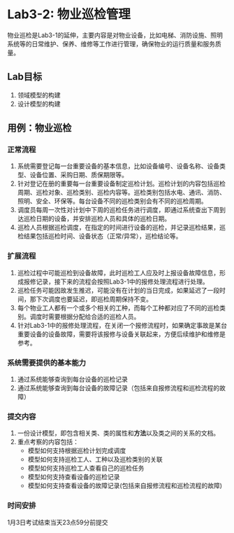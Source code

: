 # Lab3-2: 物业巡检管理

物业巡检是Lab3-1的延伸，主要内容是对物业设备，比如电梯、消防设施、照明系统等的日常维护、保养、维修等工作进行管理，确保物业的运行质量和服务质量。

## Lab目标
1. 领域模型的构建
2. 设计模型的构建

## 用例：物业巡检


### 正常流程

1. 系统需要登记每一台重要设备的基本信息，比如设备编号、设备名称、设备类型、设备位置、采购日期、质保期限等。
2. 针对登记在册的重要每一台重要设备制定巡检计划。巡检计划的内容包括巡检周期、巡检对象、巡检类别、巡检内容等。巡检类别包括水电、通讯、消防、照明、安全、环保等。每台设备不同的巡检类别会有不同的巡检周期。
3. 调度员每周一次性对计划中下周的巡检任务进行调度，即通过系统查出下周到达巡检日期的设备，并安排巡检人员和具体的巡检日期。
4. 巡检人员根据巡检调度，在指定的时间进行设备的巡检，并记录巡检结果，巡检结果包括巡检时间、设备状态（正常/异常），巡检结论等。
   
### 扩展流程

1. 巡检过程中可能巡检到设备故障，此时巡检工人应及时上报设备故障信息，形成报修记录，接下来的流程会按照Lab3-1中的报修处理流程进行处理。
2. 巡检任务可能因故发生推迟，可能没有在计划的当日完成，如果延迟了一段时间，那下次调度也要延迟，即巡检周期保持不变。
3. 每个物业工人都有一个或多个相关的工种，而每个工种都对应了不同的巡检类别。调度时需要根据分配给合适的巡检人员。
4. 针对Lab3-1中的报修处理流程，在关闭一个报修流程时，如果确定事故是某台重要设备的设备故障，需要将该报修与设备关联起来，方便后续维护和维修是参考。


### 系统需要提供的基本能力

1. 通过系统能够查询到每台设备的巡检记录
2. 通过系统能够查询到每台设备的故障记录（包括来自报修流程和巡检流程的故障）

### 提交内容

1. 一份设计模型，即包含相关类、类的属性和**方法**以及类之间的关系的文档。
2. 重点考察的内容包括：
   * 模型如何支持根据巡检计划完成调度
   * 模型如何支持巡检工人、工种以及巡检类别的关联
   * 模型如何支持巡检工人查看自己的巡检任务
   * 模型如何支持查看设备的巡检记录
   * 模型如何支持查看设备的故障记录(包括来自报修流程和巡检流程的故障)

### 时间安排

1月3日考试结束当天23点59分前提交